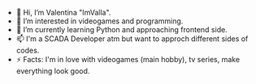 - 👋 Hi, I’m Valentina "ImValla".
- 👀 I’m interested in videogames and programming.
- 🌱 I’m currently learning Python and approaching frontend side.
- 📫 I'm a SCADA Developer atm but want to approch different sides of codes.
- ⚡ Facts: I'm in love with videogames (main hobby), tv series, make everything look good.
